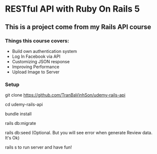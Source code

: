 # RESTful API with Ruby On Rails 5
## This is a project come from my Rails API course

### Things this course covers:
- Build own authentication system
- Log In Facebook via API
- Customizing JSON response
- Improving Performance
- Upload Image to Server

### Setup
git clone https://github.com/TranBaVinhSon/udemy-rails-api

cd udemy-rails-api

bundle install

rails db:migrate

rails db:seed (Optional. But you will see error when generate Review data. It's Ok)

rails s to run server and have fun!